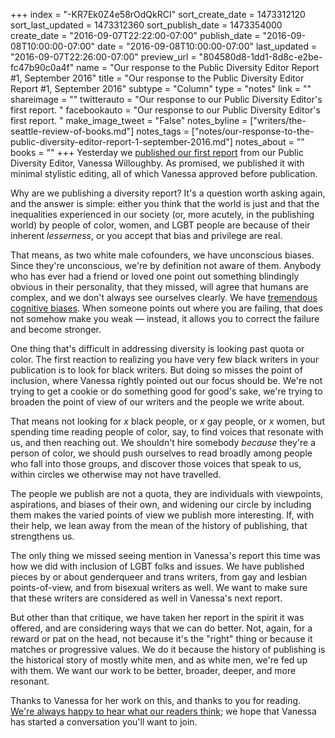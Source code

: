 +++
index = "-KR7Ek0Z4e58rOdQkRCI"
sort_create_date = 1473312120
sort_last_updated = 1473312360
sort_publish_date = 1473354000
create_date = "2016-09-07T22:22:00-07:00"
publish_date = "2016-09-08T10:00:00-07:00"
date = "2016-09-08T10:00:00-07:00"
last_updated = "2016-09-07T22:26:00-07:00"
preview_url = "804580d8-1dd1-8d8c-e2be-fc47b90c0a4f"
name = "Our response to the Public Diversity Editor Report #1, September 2016"
title = "Our response to the Public Diversity Editor Report #1, September 2016"
subtype = "Column"
type = "notes"
link = ""
shareimage = ""
twitterauto = "Our response to our Public Diversity Editor's first report. "
facebookauto = "Our response to our Public Diversity Editor's first report. "
make_image_tweet = "False"
notes_byline = ["writers/the-seattle-review-of-books.md"]
notes_tags = ["notes/our-response-to-the-public-diversity-editor-report-1-september-2016.md"]
notes_about = ""
books = ""
+++
Yesterday we [published our first report](http://www.seattlereviewofbooks.com/notes/2016/09/07/public-diversity-editor-report-1-september-2016/) from our Public Diversity Editor, Vanessa Willoughby. As promised, we published it with minimal stylistic editing, all of which Vanessa approved before publication. 

Why are we publishing a diversity report? It's a question worth asking again, and the answer is simple: either you think that the world is just and that the inequalities experienced in our society (or, more acutely, in the publishing world) by people of color, women, and LGBT people are because of their inherent _lesserness_, or you accept that bias and privilege are real. 

That means, as two white male cofounders, we have unconscious biases. Since they're unconscious, we're by definition not aware of them. Anybody who has ever had a friend or loved one point out something blindingly obvious in their personality, that they missed, will agree that humans are complex, and we don't always see ourselves clearly. We have [tremendous cognitive biases](https://betterhumans.coach.me/cognitive-bias-cheat-sheet-55a472476b18#.hbespdh84). When someone points out where you are failing, that does not somehow make you weak — instead, it allows you to correct the failure and become stronger. 

<div class="break"></div>

One thing that's difficult in addressing diversity is looking past quota or color. The first reaction to realizing you have very few black writers in your publication is to look for black writers. But doing so misses the point of inclusion, where Vanessa rightly pointed out our focus should be. We're not trying to get a cookie or do something good for good's sake, we're trying to broaden the point of view of our writers and the people we write about. 

That means not looking for _x_ black people, or _x_ gay people, or _x_ women, but spending time reading people of color, say, to find voices that resonate with us, and then reaching out. We shouldn't hire somebody _because_ they're a person of color, we should push ourselves to read broadly among people who fall into those groups, and discover those voices that speak to us, within circles we otherwise may not have travelled. 

The people we publish are not a quota, they are individuals with viewpoints, aspirations, and biases of their own, and widening our circle by including them makes the varied points of view we publish more interesting. If, with their help, we lean away from the mean of the history of publishing, that strengthens us.

<div class="break"></div>

The only thing we missed seeing mention in Vanessa's report this time was how we did with inclusion of LGBT folks and issues. We have published pieces by or about genderqueer and trans writers, from gay and lesbian points-of-view, and from bisexual writers as well. We want to make sure that these writers are considered as well in Vanessa's next report. 

But other than that critique, we have taken her report in the spirit it was offered, and are considering ways that we can do better. Not, again, for a reward or pat on the head, not because it's the "right" thing or because it matches or progressive values. We do it because the history of publishing is the historical story of mostly white men, and as white men, we're fed up with them. We want our work to be better, broader, deeper, and more resonant. 

Thanks to Vanessa for her work on this, and thanks to you for reading. [We're always happy to hear what our readers think](http://www.seattlereviewofbooks.com/about); we hope that Vanessa has started a conversation you'll want to join.